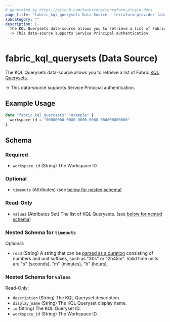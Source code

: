 ```yaml
---
# generated by https://github.com/hashicorp/terraform-plugin-docs
page_title: "fabric_kql_querysets Data Source - terraform-provider-fabric"
subcategory: ""
description: |-
  The KQL Querysets data-source allows you to retrieve a list of Fabric KQL Querysets https://learn.microsoft.com/fabric/real-time-intelligence/kusto-query-set.
  -> This data-source supports Service Principal authentication.
---
```


# fabric_kql_querysets (Data Source)

The KQL Querysets data-source allows you to retrieve a list of Fabric [KQL Querysets](https://learn.microsoft.com/fabric/real-time-intelligence/kusto-query-set).

-> This data-source supports Service Principal authentication.

## Example Usage

```terraform
data "fabric_kql_querysets" "example" {
  workspace_id = "00000000-0000-0000-0000-000000000000"
}
```

<!-- schema generated by tfplugindocs -->
## Schema

### Required

- `workspace_id` (String) The Workspace ID.

### Optional

- `timeouts` (Attributes) (see [below for nested schema](#nestedatt--timeouts))

### Read-Only

- `values` (Attributes Set) The list of KQL Querysets. (see [below for nested schema](#nestedatt--values))

<a id="nestedatt--timeouts"></a>

### Nested Schema for `timeouts`

Optional:

- `read` (String) A string that can be [parsed as a duration](https://pkg.go.dev/time#ParseDuration) consisting of numbers and unit suffixes, such as "30s" or "2h45m". Valid time units are "s" (seconds), "m" (minutes), "h" (hours).

<a id="nestedatt--values"></a>

### Nested Schema for `values`

Read-Only:

- `description` (String) The KQL Queryset description.
- `display_name` (String) The KQL Queryset display name.
- `id` (String) The KQL Queryset ID.
- `workspace_id` (String) The Workspace ID.
